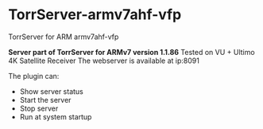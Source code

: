 # TorrServer-armv7ahf-vfp
TorrServer for ARM armv7ahf-vfp

**Server part of TorrServer for ARMv7 version 1.1.86**
Tested on VU + Ultimo 4K Satellite Receiver
The webserver is available at ip:8091

The plugin can:
* Show server status
* Start the server
* Stop server
* Run at system startup
